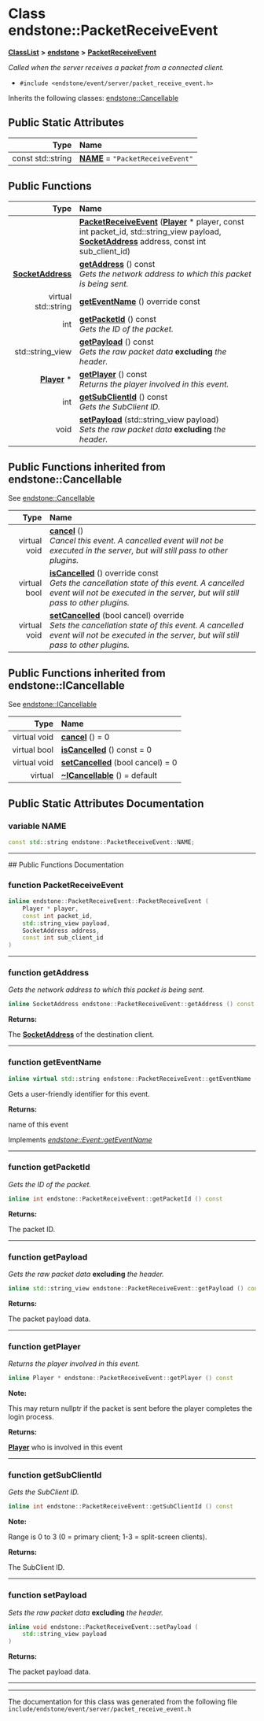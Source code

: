 

# Class endstone::PacketReceiveEvent



[**ClassList**](annotated.md) **>** [**endstone**](namespaceendstone.md) **>** [**PacketReceiveEvent**](classendstone_1_1PacketReceiveEvent.md)



_Called when the server receives a packet from a connected client._ 

* `#include <endstone/event/server/packet_receive_event.h>`



Inherits the following classes: [endstone::Cancellable](classendstone_1_1Cancellable.md)
































## Public Static Attributes

| Type | Name |
| ---: | :--- |
|  const std::string | [**NAME**](#variable-name)   = `"PacketReceiveEvent"`<br> |










































## Public Functions

| Type | Name |
| ---: | :--- |
|   | [**PacketReceiveEvent**](#function-packetreceiveevent) ([**Player**](classendstone_1_1Player.md) \* player, const int packet\_id, std::string\_view payload, [**SocketAddress**](classendstone_1_1SocketAddress.md) address, const int sub\_client\_id) <br> |
|  [**SocketAddress**](classendstone_1_1SocketAddress.md) | [**getAddress**](#function-getaddress) () const<br>_Gets the network address to which this packet is being sent._  |
| virtual std::string | [**getEventName**](#function-geteventname) () override const<br> |
|  int | [**getPacketId**](#function-getpacketid) () const<br>_Gets the ID of the packet._  |
|  std::string\_view | [**getPayload**](#function-getpayload) () const<br>_Gets the raw packet data_ **excluding** _the header._ |
|  [**Player**](classendstone_1_1Player.md) \* | [**getPlayer**](#function-getplayer) () const<br>_Returns the player involved in this event._  |
|  int | [**getSubClientId**](#function-getsubclientid) () const<br>_Gets the SubClient ID._  |
|  void | [**setPayload**](#function-setpayload) (std::string\_view payload) <br>_Sets the raw packet data_ **excluding** _the header._ |


## Public Functions inherited from endstone::Cancellable

See [endstone::Cancellable](classendstone_1_1Cancellable.md)

| Type | Name |
| ---: | :--- |
| virtual void | [**cancel**](classendstone_1_1Cancellable.md#function-cancel) () <br>_Cancel this event. A cancelled event will not be executed in the server, but will still pass to other plugins._  |
| virtual bool | [**isCancelled**](classendstone_1_1Cancellable.md#function-iscancelled) () override const<br>_Gets the cancellation state of this event. A cancelled event will not be executed in the server, but will still pass to other plugins._  |
| virtual void | [**setCancelled**](classendstone_1_1Cancellable.md#function-setcancelled) (bool cancel) override<br>_Sets the cancellation state of this event. A cancelled event will not be executed in the server, but will still pass to other plugins._  |


## Public Functions inherited from endstone::ICancellable

See [endstone::ICancellable](classendstone_1_1ICancellable.md)

| Type | Name |
| ---: | :--- |
| virtual void | [**cancel**](classendstone_1_1ICancellable.md#function-cancel) () = 0<br> |
| virtual bool | [**isCancelled**](classendstone_1_1ICancellable.md#function-iscancelled) () const = 0<br> |
| virtual void | [**setCancelled**](classendstone_1_1ICancellable.md#function-setcancelled) (bool cancel) = 0<br> |
| virtual  | [**~ICancellable**](classendstone_1_1ICancellable.md#function-icancellable) () = default<br> |
















































































## Public Static Attributes Documentation




### variable NAME 

```C++
const std::string endstone::PacketReceiveEvent::NAME;
```




<hr>
## Public Functions Documentation




### function PacketReceiveEvent 

```C++
inline endstone::PacketReceiveEvent::PacketReceiveEvent (
    Player * player,
    const int packet_id,
    std::string_view payload,
    SocketAddress address,
    const int sub_client_id
) 
```




<hr>



### function getAddress 

_Gets the network address to which this packet is being sent._ 
```C++
inline SocketAddress endstone::PacketReceiveEvent::getAddress () const
```





**Returns:**

The [**SocketAddress**](classendstone_1_1SocketAddress.md) of the destination client. 





        

<hr>



### function getEventName 

```C++
inline virtual std::string endstone::PacketReceiveEvent::getEventName () override const
```



Gets a user-friendly identifier for this event.




**Returns:**

name of this event 





        
Implements [*endstone::Event::getEventName*](classendstone_1_1Event.md#function-geteventname)


<hr>



### function getPacketId 

_Gets the ID of the packet._ 
```C++
inline int endstone::PacketReceiveEvent::getPacketId () const
```





**Returns:**

The packet ID. 





        

<hr>



### function getPayload 

_Gets the raw packet data_ **excluding** _the header._
```C++
inline std::string_view endstone::PacketReceiveEvent::getPayload () const
```





**Returns:**

The packet payload data. 





        

<hr>



### function getPlayer 

_Returns the player involved in this event._ 
```C++
inline Player * endstone::PacketReceiveEvent::getPlayer () const
```





**Note:**

This may return nullptr if the packet is sent before the player completes the login process.




**Returns:**

[**Player**](classendstone_1_1Player.md) who is involved in this event 





        

<hr>



### function getSubClientId 

_Gets the SubClient ID._ 
```C++
inline int endstone::PacketReceiveEvent::getSubClientId () const
```





**Note:**

Range is 0 to 3 (0 = primary client; 1-3 = split-screen clients).




**Returns:**

The SubClient ID. 





        

<hr>



### function setPayload 

_Sets the raw packet data_ **excluding** _the header._
```C++
inline void endstone::PacketReceiveEvent::setPayload (
    std::string_view payload
) 
```





**Returns:**

The packet payload data. 





        

<hr>

------------------------------
The documentation for this class was generated from the following file `include/endstone/event/server/packet_receive_event.h`

